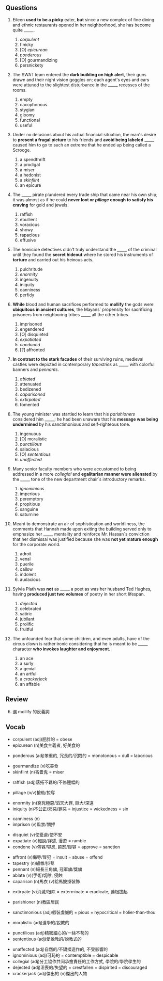 ## Questions
1. Eileen **used to be a picky** eater, **but** since a new complex of fine dining and ethnic restaurants opened in her neighborhood, she has become quite _____.
	1. *corpulent*
	1. finicky
	1. [O] *epicurean*
	1. *ponderous*
	1. [O] gourmandizing
	1. persnickety

2. The SWAT team entered the **dark building on high alert**, their guns drawn and their night vision goggles on; each agent's eyes and ears were attuned to the slightest disturbance in the _____ recesses of the rooms.
	1. empty
	1. cacophonous
	1. stygian
	1. gloomy
	1. functional
	1. useful

3. Under no delusions about his actual financial situation, the man's desire to **present a frugal picture** to his friends and **avoid being labeled** _____ caused him to go to such an extreme that he ended up being called a Scrooge.
	1. a spendthrift
	1. a prodigal
	1. a miser
	1. a hedonist
	1. a *skinflint*
	1. an epicure

4. The _____ pirate plundered every trade ship that came near his own ship; it was almost as if he could **never loot or *pillage* enough to satisfy his craving** for gold and jewels.
	1. raffish
	1. ebullient
	1. voracious
	1. showy
	1. rapacious
	1. effusive

5. The homicide detectives didn't truly understand the _____ of the criminal until they found the **secret hideout** where he stored his instruments of **torture** and carried out his heinous acts.
	1. pulchritude
	1. *enormity*
	1. ingenuity
	1. iniquity
	1. canniness
	1. perfidy

6. **While** blood and human sacrifices performed to **mollify** the gods were **ubiquitous in ancient cultures**, the Mayans` propensity for sacrificing prisoners from neighboring tribes _____ all the other tribes.
	1. imprisoned
	1. engendered
	1. [O] disquieted
	1. *expatiated*
	1. *condoned*
	1. [?] affronted

7. **In contrast to the stark facades** of their surviving ruins, medieval castles were depicted in contemporary *tapestries* as _____ with colorful banners and *pennants*.
	1. *ablated*
	1. attenuated
	1. bedizened
	1. *caparisoned*
	1. *extirpated*
	1. fomented

8. The young minister was startled to learn that his *parishioners* considered him _____; he had been unaware that his **message was being undermined** by his sanctimonious and self-righteous tone.
	1. ingenuous
	1. [O] moralistic
	1. *punctilious*
	1. salacious
	1. [O] *sententious*
	1. *unaffected*

9. Many senior faculty members who were accustomed to being addressed in a more *collegial* and **egalitarian manner were alienated** by the _____ tone of the new department chair`s introductory remarks.
	1. *ignominious*
	1. imperious
	1. peremptory
	1. propitious
	1. sanguine
	1. saturnine

10. Meant to demonstrate an air of sophistication and worldliness, the comments that Hannah made upon exiting the building served only to emphasize her _____ mentality and reinforce Mr. Hassan`s conviction that her dismissal was justified because she was **not yet mature enough** for the corporate world.
	1. adroit
	1. venal
	1. puerile
	1. callow
	1. indolent
	1. audacious

11. Sylvia Plath was **not** as _____ a poet as was her husband Ted Hughes, having **produced just two volumes** of poetry in her short lifespan.
	1. *dejected*
	1. celebrated
	1. satiric
	1. jubilant
	1. prolific
	1. fruitful

12. The unfounded fear that some children, and even adults, have of the circus clown is rather ironic considering that he is meant to be _____ character **who invokes laughter and enjoyment.**
	1. an ace
	1. a surly
	1. a genial
	1. an artful
	1. a *crackerjack*
	1. an affable

## Review
6. 選 mollify 的反義詞

## Vocab
- corpulent (adj)肥胖的 = obese
- epicurean (n)美食主義者, 好美食的
+ ponderous (adj)笨重的, 冗長的/沉悶的 = monotonous = dull = laborious
- gourmandize (v)吃美食
- skinflint (n)吝嗇鬼 = miser 
+ raffish (adj)落拓不羈的/不修邊幅的
- pillage (n/v)搶劫/掠奪
+ enormity (n)窮兇極惡/滔天大罪, 巨大/深遠
+ iniquity (n)不公正/邪惡/罪惡 = injustice = wickedness = sin
- canniness (n)
- imprison (v)監禁/關押
+ disquiet (v)使憂慮/使不安
+ expatiate (v)細說/詳述, 漫遊 = ramble
+ condone (v)包容/容忍, 饒恕/縱容 = approve = sanction
- affront (v)侮辱/冒犯 = insult = abuse = offend
- tapestry (n)繡帷/掛毯
- pennant (n)細長三角旗, 冠軍旗/獎旗
- ablate (v)(手術)切除, 侵蝕
- caparison (n)馬衣 (v)給馬披掛裝飾
+ extirpate (v)消滅/根除 = exterminate = eradicate, 連根拔起 
- parishioner (n)教區居民
+ sanctimonious (adj)假裝虔誠的 = pious = hypocritical = holier-than-thou
- moralistic (adj)道學的/說教的
+ punctilious (adj)精密細心的/一絲不苟的
+ sententious (adj)愛說教的/說教式的
- unaffected (adj)自然的/不矯揉造作的, 不受影響的
- ignominious (adj)可恥的 = contemptible = despicable
- collegial (adj)分工協作共同承擔責任的工作方式, 學院的/學院學生的
- dejected (adj)沮喪的/失望的 = crestfallen = dispirited = discouraged
- crackerjack (adj)傑出的 (n)傑出的人物